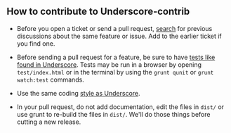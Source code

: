 ## How to contribute to Underscore-contrib

* Before you open a ticket or send a pull request, [search](https://github.com/documentcloud/underscore-contrib/issues) for previous discussions about the same feature or issue. Add to the earlier ticket if you find one.

* Before sending a pull request for a feature, be sure to have [tests like found in Underscore](http://underscorejs.org/test/). Tests may be run in a browser by opening `test/index.html` or in the terminal by using the `grunt qunit` or `grunt watch:test` commands.

* Use the same coding  [style as Underscore](https://github.com/documentcloud/underscore/blob/master/underscore.js).

* In your pull request, do not add documentation, edit the files in `dist/` or use grunt to re-build the files in `dist/`. We'll do those things before cutting a new release.
